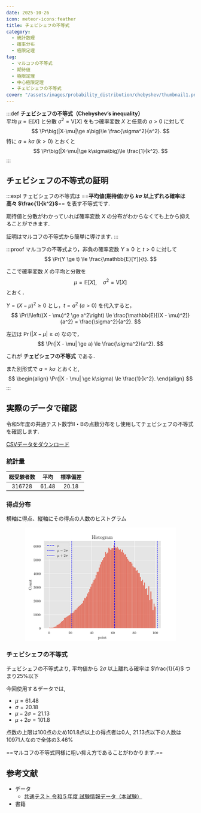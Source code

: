 ```yaml
---
date: 2025-10-26
icon: meteor-icons:feather
title: チェビシェフの不等式
category:
  - 統計数理
  - 確率分布
  - 極限定理
tag:
  - マルコフの不等式
  - 期待値
  - 極限定理
  - 中心極限定理
  - チェビシェフの不等式
cover: "/assets/images/probability_distribution/chebyshev/thumbnail1.png"
---
```


<!-- more -->

:::def
**チェビシェフの不等式（Chebyshev’s inequality）**  
平均 $\mu=\mathbb{E}[X]$ と分散 $\sigma^2=\mathrm{V}[X]$ をもつ確率変数 $X$ と任意の $a>0$ に対して
$$
\Pr\big(|X-\mu|\ge a\big)\le \frac{\sigma^2}{a^2}.
$$
特に $a=k\sigma\ (k>0)$ とおくと
$$
\Pr\big(|X-\mu|\ge k\sigma\big)\le \frac{1}{k^2}.
$$
:::

## チェビシェフの不等式の証明

:::expl
チェビシェフの不等式は ==**平均値(期待値)から $k\sigma$ 以上ずれる確率は高々 $\frac{1}{k^2}$**== を表す不等式です.

期待値と分散がわかっていれば確率変数 $X$ の分布がわからなくても上から抑えることができます.

証明はマルコフの不等式から簡単に導けます.
:::

<div class="vp-card-container">

<VPCard
  title="マルコフの不等式"
  desc="マルコフの不等式の証明"
  link="/posts/probability_distribution/markov.html"
/>

</div>

:::proof
マルコフの不等式より，非負の確率変数 $Y \ge 0$ と $t>0$ に対して
$$
\Pr(Y \ge t) \le \frac{\mathbb{E}[Y]}{t}.
$$

ここで確率変数 $X$ の平均と分散を
$$
\mu = \mathbb{E}[X], \quad \sigma^2 = \mathrm{V}[X]
$$
とおく．

$Y = (X - \mu)^2 \ge 0$ とし，$t = a^2\ (a > 0)$ を代入すると，
$$
\Pr\!\left((X - \mu)^2 \ge a^2\right)
\le \frac{\mathbb{E}[(X - \mu)^2]}{a^2}
= \frac{\sigma^2}{a^2}.
$$

左辺は $\Pr(|X - \mu| \ge a)$ なので，
$$
\Pr(|X - \mu| \ge a) \le \frac{\sigma^2}{a^2}.
$$

これが **チェビシェフの不等式** である．

また別形式で $a = k\sigma$ とおくと,
$$
\begin{align}
\Pr(|X - \mu| \ge k\sigma) \le \frac{1}{k^2}.
\end{align}
$$
:::

## 実際のデータで確認
令和5年度の共通テスト数学Ⅱ・Bの点数分布をし使用してチェビシェフの不等式を確認します.

<a href="/data/r5_math2B.csv" download="r5_math2B.csv">
CSVデータをダウンロード
</a>


### 統計量
|総受験者数|平均|標準偏差|
|:----:|:----:|:----:|
|316728|61.48|20.18|

### 得点分布
横軸に得点、縦軸にその得点の人数のヒストグラム
<div style="display: flex; gap: 10px; justify-content: center;">
  <img src="/assets/images/probability_distribution/chebyshev/hist.png" style="max-width: 80%; height: auto;">
</div>

### チェビシェフの不等式

チェビシェフの不等式より, 平均値から $2\sigma$ 以上離れる確率は $\frac{1}{4}$ つまり$25$%以下

今回使用するデータでは, 

- $\mu = 61.48$
- $\sigma = 20.18$
- $\mu - 2\sigma = 21.13$
- $\mu + 2\sigma = 101.8$

点数の上限は100点のため101.8点以上の得点者は0人, 21.13点以下の人数は10971人なので全体の3.46%

==マルコフの不等式同様に粗い抑え方であることがわかります.==


## 参考文献
- データ
  - [共通テスト 令和５年度 試験情報データ（本試験）](https://www.dnc.ac.jp/kyotsu/hyouka/r5_hyouka/r5_data.html)
- 書籍
  <AffiliateBook id="official1"/>
  <AffiliateBook id="takemura_gen_stats"/>